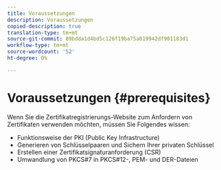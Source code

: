 ```yaml
---
title: Voraussetzungen
description: Voraussetzungen
copied-description: true
translation-type: tm+mt
source-git-commit: 89bdda1d4bd5c126f19ba75a819942df901183d1
workflow-type: tm+mt
source-wordcount: '52'
ht-degree: 0%

---
```



# Voraussetzungen {#prerequisites}

Wenn Sie die Zertifikatregistrierungs-Website zum Anfordern von Zertifikaten verwenden möchten, müssen Sie Folgendes wissen:

* Funktionsweise der PKI (Public Key Infrastructure)
* Generieren von Schlüsselpaaren und Sichern Ihrer privaten Schlüssel
* Erstellen einer Zertifikatsignaturanforderung (CSR)
* Umwandlung von PKCS#7 in PKCS#12-, PEM- und DER-Dateien